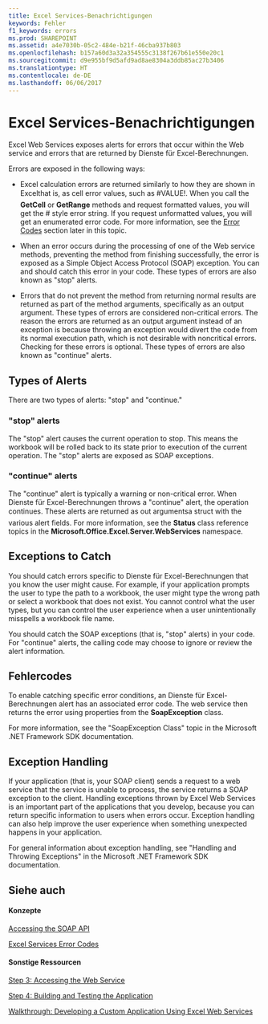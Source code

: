 ```yaml
---
title: Excel Services-Benachrichtigungen
keywords: Fehler
f1_keywords: errors
ms.prod: SHAREPOINT
ms.assetid: a4e7030b-05c2-484e-b21f-46cba937b803
ms.openlocfilehash: b157a60d3a32a354555c3138f267b61e550e20c1
ms.sourcegitcommit: d9e955bf9d5afd9ad8ae8304a3ddb85ac27b3406
ms.translationtype: HT
ms.contentlocale: de-DE
ms.lasthandoff: 06/06/2017
---
```

# <a name="excel-services-alerts"></a>Excel Services-Benachrichtigungen

Excel Web Services exposes alerts for errors that occur within the Web service and errors that are returned by Dienste für Excel-Berechnungen.
  
    
    

Errors are exposed in the following ways:
- Excel calculation errors are returned similarly to how they are shown in Excelthat is, as cell error values, such as #VALUE!. When you call the **GetCell** or **GetRange** methods and request formatted values, you will get the # style error string. If you request unformatted values, you will get an enumerated error code. For more information, see the [Error Codes](#excel-services-alerts_errorcodes) section later in this topic.
    
  
- When an error occurs during the processing of one of the Web service methods, preventing the method from finishing successfully, the error is exposed as a Simple Object Access Protocol (SOAP) exception. You can and should catch this error in your code. These types of errors are also known as "stop" alerts.
    
  
- Errors that do not prevent the method from returning normal results are returned as part of the method arguments, specifically as an output argument. These types of errors are considered non-critical errors. The reason the errors are returned as an output argument instead of an exception is because throwing an exception would divert the code from its normal execution path, which is not desirable with noncritical errors. Checking for these errors is optional. These types of errors are also known as "continue" alerts.
    
  

## <a name="types-of-alerts"></a>Types of Alerts

There are two types of alerts: "stop" and "continue."
  
    
    

### <a name="stop-alerts"></a>"stop" alerts

The "stop" alert causes the current operation to stop. This means the workbook will be rolled back to its state prior to execution of the current operation. The "stop" alerts are exposed as SOAP exceptions.
  
    
    

### <a name="continue-alerts"></a>"continue" alerts

The "continue" alert is typically a warning or non-critical error. When Dienste für Excel-Berechnungen throws a "continue" alert, the operation continues. These alerts are returned as out argumentsa struct with the various alert fields. For more information, see the **Status** class reference topics in the **Microsoft.Office.Excel.Server.WebServices** namespace.
  
    
    

## <a name="exceptions-to-catch"></a>Exceptions to Catch

You should catch errors specific to Dienste für Excel-Berechnungen that you know the user might cause. For example, if your application prompts the user to type the path to a workbook, the user might type the wrong path or select a workbook that does not exist. You cannot control what the user types, but you can control the user experience when a user unintentionally misspells a workbook file name.
  
    
    
You should catch the SOAP exceptions (that is, "stop" alerts) in your code. For "continue" alerts, the calling code may choose to ignore or review the alert information.
  
    
    

## <a name="error-codes"></a>Fehlercodes
<a name="excel-services-alerts_errorcodes"> </a>

To enable catching specific error conditions, an Dienste für Excel-Berechnungen alert has an associated error code. The web service then returns the error using properties from the **SoapException** class.
  
    
    
For more information, see the "SoapException Class" topic in the Microsoft .NET Framework SDK documentation.
  
    
    

## <a name="exception-handling"></a>Exception Handling
<a name="excel-services-alerts_errorcodes"> </a>

If your application (that is, your SOAP client) sends a request to a web service that the service is unable to process, the service returns a SOAP exception to the client. Handling exceptions thrown by Excel Web Services is an important part of the applications that you develop, because you can return specific information to users when errors occur. Exception handling can also help improve the user experience when something unexpected happens in your application.
  
    
    
For general information about exception handling, see "Handling and Throwing Exceptions" in the Microsoft .NET Framework SDK documentation.
  
    
    

## <a name="see-also"></a>Siehe auch
<a name="excel-services-alerts_errorcodes"> </a>


#### <a name="concepts"></a>Konzepte


  
    
    
 [Accessing the SOAP API](accessing-the-soap-api)
  
    
    
 [Excel Services Error Codes](excel-services-error-codes)
#### <a name="other-resources"></a>Sonstige Ressourcen


  
    
    
 [Step 3: Accessing the Web Service](step-3-accessing-the-web-service)
  
    
    
 [Step 4: Building and Testing the Application](step-4-building-and-testing-the-application)
  
    
    
 [Walkthrough: Developing a Custom Application Using Excel Web Services](walkthrough-developing-a-custom-application-using-excel-web-services)
